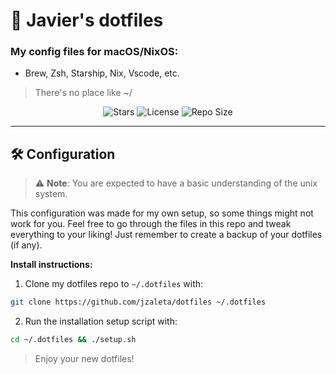 # 🍙 Javier's dotfiles
### My config files for macOS/NixOS: 
- Brew, Zsh, Starship, Nix, Vscode, etc.
> There's no place like ~/

<!-- BADGES -->
<div align="center">
  
![Stars](https://img.shields.io/github/stars/jzaleta/config?style=for-the-badge&logo=starship&color=9ece6a&logoColor=D9E0EE&labelColor=1A1B26)
![License](https://img.shields.io/github/license/jzaleta/config?style=for-the-badge&logo=starship&color=%23e0af68&logoColor=D9E0EE&labelColor=1A1B26)
![Repo Size](https://img.shields.io/github/repo-size/jzaleta/config?style=for-the-badge&logo=codesandbox&color=FCA2AA&logoColor=D9E0EE&labelColor=1A1B26)

</div>

---
## 🛠️ Configuration

> ⚠️ **Note**: You are expected to have a basic understanding of the unix system. 

This configuration was made for my own setup, so some things might not work for you. Feel free to go through the files in this repo and tweak everything to your liking! Just remember to create a backup of your dotfiles (if any). 

**Install instructions:**

1. Clone my dotfiles repo to `~/.dotfiles` with:

```sh
git clone https://github.com/jzaleta/dotfiles ~/.dotfiles
```

2. Run the installation setup script with:

```sh
cd ~/.dotfiles && ./setup.sh
```

> Enjoy your new dotfiles!
